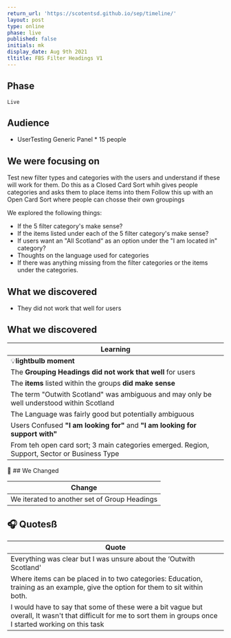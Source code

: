 ```yaml
---
return_url: 'https://scotentsd.github.io/sep/timeline/'
layout: post
type: online
phase: live
published: false
initials: mk
display_date: Aug 9th 2021
tltitle: FBS Filter Headings V1
---
```

## Phase
    Live

## Audience
- UserTesting Generic Panel * 15 people

## We were focusing on 
Test new filter types and categories with the users and understand if these will work for them. 
Do this as a Closed Card Sort whih gives people categories and asks them to place items into them 
Follow this up with an Open Card Sort where people can chosse their own groupings

We explored the following things: 

- If the 5 filter category's make sense? 
- If the items listed under each of the 5 filter category's make sense? 
- If users want an "All Scotland“ as an option under the "I am located in" category? 
- Thoughts on the language used for categories 
- If there was anything missing from the filter categories or the items under the categories.


## What we discovered
- They did not work that well for users

<!--more-->

## What we discovered 

| Learning
| ---
| 💡**lightbulb moment**
| The **Grouping Headings  did not work that well** for users
| The **items** listed within the groups **did make sense**
| The term "Outwith Scotland" was ambiguous and may only be well understood within Scotland
| The Language was fairly good but potentially ambiguous
| Users Confused **"I am looking for"** and **"I am looking for support with"**
| From teh open card sort; 3 main categories emerged. Region, Support, Sector or Business Type


🧰 ## We Changed  

| Change
| ---
| We iterated to another set of Group Headings


## 🎧 Quotesß

| Quote
| ---
| Everything was clear but I was unsure about the ‘Outwith Scotland' 
| Where items can be placed in to two categories: Education, training as an example, give the option for them to sit within both.
| I would have to say that some of these were a bit vague but overall, It wasn't that difficult for me to sort them in groups once I started working on this task

<!--more-->


